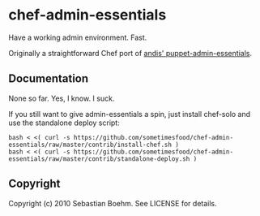 chef-admin-essentials
=====================

Have a working admin environment. Fast.

Originally a straightforward Chef port of [andis' puppet-admin-essentials](http://github.com/andis/puppet-admin-essentials/).

Documentation
-------------

None so far. Yes, I know. I suck.

If you still want to give admin-essentials a spin, just install chef-solo and use the standalone deploy script:

    bash < <( curl -s https://github.com/sometimesfood/chef-admin-essentials/raw/master/contrib/install-chef.sh )
    bash < <( curl -s https://github.com/sometimesfood/chef-admin-essentials/raw/master/contrib/standalone-deploy.sh )

Copyright
---------

Copyright (c) 2010 Sebastian Boehm. See LICENSE for details.
